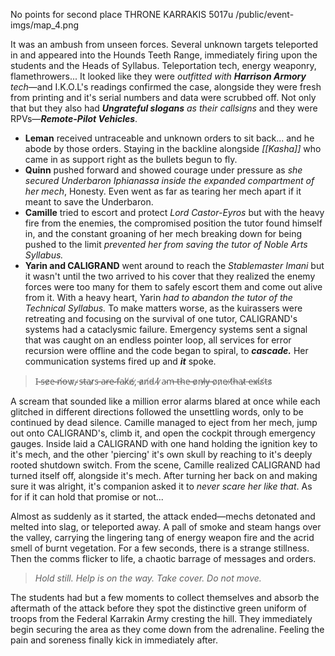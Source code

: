No points for second place
THRONE KARRAKIS
5017u
/public/event-imgs/map_4.png

It was an ambush from unseen forces. Several unknown targets teleported in and appeared into the Hounds Teeth Range, immediately firing upon the students and the Heads of Syllabus. Teleportation tech, energy weaponry, flamethrowers... It looked like they were *outfitted with **Harrison Armory** tech*—and I.K.O.L's readings confirmed the case, alongside they were fresh from printing and it's serial numbers and data were scrubbed off. Not only that but they also had ***Ungrateful slogans** as their callsigns* and they were RPVs—***Remote-Pilot Vehicles***.

- **Leman** received untraceable and unknown orders to sit back... and he abode by those orders. Staying in the backline alongside *[[Kasha]]* who came in as support right as the bullets begun to fly.
- **Quinn** pushed forward and showed courage under pressure as *she secured Underbaron Iphianassa inside the expanded compartment of her mech*, Honesty. Even went as far as tearing her mech apart if it meant to save the Underbaron.
- **Camille** tried to escort and protect *Lord Castor-Eyros* but with the heavy fire from the enemies, the compromised position the tutor found himself in, and the constant groaning of her mech breaking down for being pushed to the limit *prevented her from saving the tutor of Noble Arts Syllabus.*
- **Yarin and CALIGRAND** went around to reach the *Stablemaster Imani* but it wasn't until the two arrived to his cover that they realized the enemy forces were too many for them to safely escort them and come out alive from it. With a heavy heart, Yarin *had to abandon the tutor of the Technical Syllabus.*
To make matters worse, as the kuirassers were retreating and focusing on the survival of one tutor, CALIGRAND's systems had a cataclysmic failure. Emergency systems sent a signal that was caught on an endless pointer loop, all services for error recursion were offline and the code began to spiral, to ***cascade.*** Her communication systems fired up and ***it*** spoke.

> I̵ ̴s̵e̷e̵ ̴n̸o̶w̷,̴ ̷s̶t̶a̴r̷s̵ ̵a̴r̶e̴ ̵f̵a̴k̸e̸,̷ ̵a̷n̸d̵ ̴I̸ ̷a̴m̶ ̵t̶h̴e̶ ̶o̷n̶l̷y̶ ̵o̷n̷e̶ ̷t̸h̶a̴t̷ ̶e̵x̴i̸s̸t̵s̷

A scream that sounded like a million error alarms blared at once while each glitched in different directions followed the unsettling words, only to be continued by dead silence. Camille managed to eject from her mech, jump out onto CALIGRAND's, climb it, and open the cockpit through emergency gauges. Inside laid a CALIGRAND with one hand holding the ignition key to it's mech, and the other 'piercing' it's own skull by reaching to it's deeply rooted shutdown switch. From the scene, Camille realized CALIGRAND had turned itself off, alongside it's mech. After turning her back on and making sure it was alright, it's companion asked it to *never scare her like that*. As for if it can hold that promise or not...

Almost as suddenly as it started, the attack ended—mechs detonated and melted into slag, or teleported away. A pall of smoke and steam hangs over the valley, carrying the lingering tang of energy weapon fire and the acrid smell of burnt vegetation. For a few seconds, there is a strange stillness. Then the comms flicker to life, a chaotic barrage of messages and orders. 

> *Hold still. Help is on the way. Take cover. Do not move.* 

The students had but a few moments to collect themselves and absorb the aftermath of the attack before they spot the distinctive green uniform of troops from the Federal Karrakin Army cresting the hill. They immediately begin securing the area as they come down from the adrenaline. Feeling the pain and soreness finally kick in immediately after.

